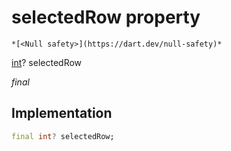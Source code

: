 


# selectedRow property




    *[<Null safety>](https://dart.dev/null-safety)*


[int](https://api.flutter.dev/flutter/dart-core/int-class.html)? selectedRow
  
_final_






## Implementation

```dart
final int? selectedRow;


```







